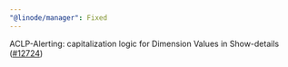 ```yaml
---
"@linode/manager": Fixed
---
```


ACLP-Alerting: capitalization logic for Dimension Values in Show-details ([#12724](https://github.com/linode/manager/pull/12724))
